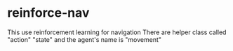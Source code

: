 # reinforce-nav
This use reinforcement learning for navigation
There are helper class called "action" "state" and the agent's name is "movement"
